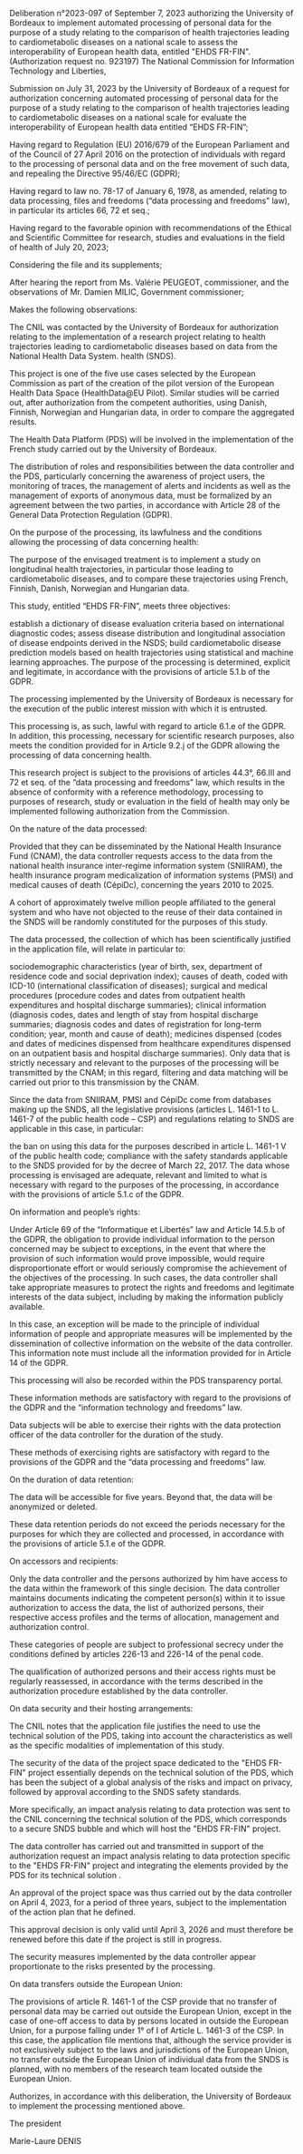 Deliberation n°2023-097 of September 7, 2023 authorizing the University of Bordeaux to implement automated processing of personal data for the purpose of a study relating to the comparison of health trajectories leading to cardiometabolic diseases on a national scale to assess the interoperability of European health data, entitled "EHDS FR-FIN". (Authorization request no. 923197)
The National Commission for Information Technology and Liberties,

Submission on July 31, 2023 by the University of Bordeaux of a request for authorization concerning automated processing of personal data for the purpose of a study relating to the comparison of health trajectories leading to cardiometabolic diseases on a national scale for evaluate the interoperability of European health data entitled “EHDS FR-FIN”;

Having regard to Regulation (EU) 2016/679 of the European Parliament and of the Council of 27 April 2016 on the protection of individuals with regard to the processing of personal data and on the free movement of such data, and repealing the Directive 95/46/EC (GDPR);

Having regard to law no. 78-17 of January 6, 1978, as amended, relating to data processing, files and freedoms (“data processing and freedoms” law), in particular its articles 66, 72 et seq.;

Having regard to the favorable opinion with recommendations of the Ethical and Scientific Committee for research, studies and evaluations in the field of health of July 20, 2023;

Considering the file and its supplements;

After hearing the report from Ms. Valérie PEUGEOT, commissioner, and the observations of Mr. Damien MILIC, Government commissioner;

Makes the following observations:

The CNIL was contacted by the University of Bordeaux for authorization relating to the implementation of a research project relating to health trajectories leading to cardiometabolic diseases based on data from the National Health Data System. health (SNDS).

This project is one of the five use cases selected by the European Commission as part of the creation of the pilot version of the European Health Data Space (HealthData@EU Pilot). Similar studies will be carried out, after authorization from the competent authorities, using Danish, Finnish, Norwegian and Hungarian data, in order to compare the aggregated results.

The Health Data Platform (PDS) will be involved in the implementation of the French study carried out by the University of Bordeaux.

The distribution of roles and responsibilities between the data controller and the PDS, particularly concerning the awareness of project users, the monitoring of traces, the management of alerts and incidents as well as the management of exports of anonymous data, must be formalized by an agreement between the two parties, in accordance with Article 28 of the General Data Protection Regulation (GDPR).

On the purpose of the processing, its lawfulness and the conditions allowing the processing of data concerning health:

The purpose of the envisaged treatment is to implement a study on longitudinal health trajectories, in particular those leading to cardiometabolic diseases, and to compare these trajectories using French, Finnish, Danish, Norwegian and Hungarian data.

This study, entitled “EHDS FR-FIN”, meets three objectives:

establish a dictionary of disease evaluation criteria based on international diagnostic codes;
assess disease distribution and longitudinal association of disease endpoints derived in the NSDS;
build cardiometabolic disease prediction models based on health trajectories using statistical and machine learning approaches.
The purpose of the processing is determined, explicit and legitimate, in accordance with the provisions of article 5.1.b of the GDPR.

The processing implemented by the University of Bordeaux is necessary for the execution of the public interest mission with which it is entrusted.

This processing is, as such, lawful with regard to article 6.1.e of the GDPR. In addition, this processing, necessary for scientific research purposes, also meets the condition provided for in Article 9.2.j of the GDPR allowing the processing of data concerning health.

This research project is subject to the provisions of articles 44.3°, 66.III and 72 et seq. of the “data processing and freedoms” law, which results in the absence of conformity with a reference methodology, processing to purposes of research, study or evaluation in the field of health may only be implemented following authorization from the Commission.

On the nature of the data processed:

Provided that they can be disseminated by the National Health Insurance Fund (CNAM), the data controller requests access to the data from the national health insurance inter-regime information system (SNIIRAM), the health insurance program medicalization of information systems (PMSI) and medical causes of death (CépiDc), concerning the years 2010 to 2025.

A cohort of approximately twelve million people affiliated to the general system and who have not objected to the reuse of their data contained in the SNDS will be randomly constituted for the purposes of this study.

The data processed, the collection of which has been scientifically justified in the application file, will relate in particular to:

sociodemographic characteristics (year of birth, sex, department of residence code and social deprivation index);
causes of death, coded with ICD-10 (international classification of diseases);
surgical and medical procedures (procedure codes and dates from outpatient health expenditures and hospital discharge summaries);
clinical information (diagnosis codes, dates and length of stay from hospital discharge summaries; diagnosis codes and dates of registration for long-term condition; year, month and cause of death);
medicines dispensed (codes and dates of medicines dispensed from healthcare expenditures dispensed on an outpatient basis and hospital discharge summaries).
Only data that is strictly necessary and relevant to the purposes of the processing will be transmitted by the CNAM; in this regard, filtering and data matching will be carried out prior to this transmission by the CNAM.

Since the data from SNIIRAM, PMSI and CépiDc come from databases making up the SNDS, all the legislative provisions (articles L. 1461-1 to L. 1461-7 of the public health code – CSP) and regulations relating to SNDS are applicable in this case, in particular:

the ban on using this data for the purposes described in article L. 1461-1 V of the public health code;
compliance with the safety standards applicable to the SNDS provided for by the decree of March 22, 2017.
The data whose processing is envisaged are adequate, relevant and limited to what is necessary with regard to the purposes of the processing, in accordance with the provisions of article 5.1.c of the GDPR.

On information and people’s rights:

Under Article 69 of the “Informatique et Libertés” law and Article 14.5.b of the GDPR, the obligation to provide individual information to the person concerned may be subject to exceptions, in the event that where the provision of such information would prove impossible, would require disproportionate effort or would seriously compromise the achievement of the objectives of the processing. In such cases, the data controller shall take appropriate measures to protect the rights and freedoms and legitimate interests of the data subject, including by making the information publicly available.

In this case, an exception will be made to the principle of individual information of people and appropriate measures will be implemented by the dissemination of collective information on the website of the data controller. This information note must include all the information provided for in Article 14 of the GDPR.

This processing will also be recorded within the PDS transparency portal.

These information methods are satisfactory with regard to the provisions of the GDPR and the “information technology and freedoms” law.

Data subjects will be able to exercise their rights with the data protection officer of the data controller for the duration of the study.

These methods of exercising rights are satisfactory with regard to the provisions of the GDPR and the “data processing and freedoms” law.

On the duration of data retention:

The data will be accessible for five years. Beyond that, the data will be anonymized or deleted.

These data retention periods do not exceed the periods necessary for the purposes for which they are collected and processed, in accordance with the provisions of article 5.1.e of the GDPR.

On accessors and recipients:

Only the data controller and the persons authorized by him have access to the data within the framework of this single decision. The data controller maintains documents indicating the competent person(s) within it to issue authorization to access the data, the list of authorized persons, their respective access profiles and the terms of allocation, management and authorization control.

These categories of people are subject to professional secrecy under the conditions defined by articles 226-13 and 226-14 of the penal code.

The qualification of authorized persons and their access rights must be regularly reassessed, in accordance with the terms described in the authorization procedure established by the data controller.

On data security and their hosting arrangements:

The CNIL notes that the application file justifies the need to use the technical solution of the PDS, taking into account the characteristics as well as the specific modalities of implementation of this study.

The security of the data of the project space dedicated to the "EHDS FR-FIN" project essentially depends on the technical solution of the PDS, which has been the subject of a global analysis of the risks and impact on privacy, followed by approval according to the SNDS safety standards.

More specifically, an impact analysis relating to data protection was sent to the CNIL concerning the technical solution of the PDS, which corresponds to a secure SNDS bubble and which will host the "EHDS FR-FIN" project.

The data controller has carried out and transmitted in support of the authorization request an impact analysis relating to data protection specific to the "EHDS FR-FIN" project and integrating the elements provided by the PDS for its technical solution .

An approval of the project space was thus carried out by the data controller on April 4, 2023, for a period of three years, subject to the implementation of the action plan that he defined.

This approval decision is only valid until April 3, 2026 and must therefore be renewed before this date if the project is still in progress.

The security measures implemented by the data controller appear proportionate to the risks presented by the processing.

On data transfers outside the European Union:

The provisions of article R. 1461-1 of the CSP provide that no transfer of personal data may be carried out outside the European Union, except in the case of one-off access to data by persons located in outside the European Union, for a purpose falling under 1° of I of Article L. 1461-3 of the CSP. In this case, the application file mentions that, although the service provider is not exclusively subject to the laws and jurisdictions of the European Union, no transfer outside the European Union of individual data from the SNDS is planned, with no members of the research team located outside the European Union.

Authorizes, in accordance with this deliberation, the University of Bordeaux to implement the processing mentioned above.

The president

Marie-Laure DENIS
